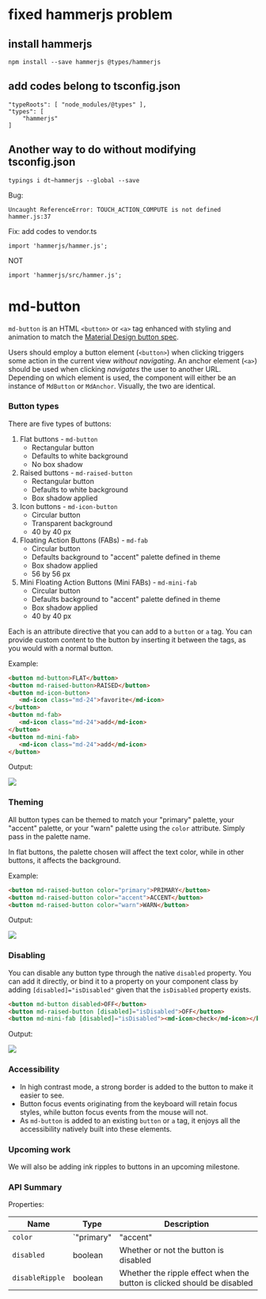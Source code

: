 # fixed hammerjs problem
## install hammerjs
```
npm install --save hammerjs @types/hammerjs
```
## add codes belong to tsconfig.json
```
"typeRoots": [ "node_modules/@types" ],
"types": [
    "hammerjs"
]
```

## Another way to do without modifying tsconfig.json
```
typings i dt~hammerjs --global --save
```
Bug:
```
Uncaught ReferenceError: TOUCH_ACTION_COMPUTE is not defined hammer.js:37
```
Fix: add codes to vendor.ts
```
import 'hammerjs/hammer.js';
```
NOT 
```
import 'hammerjs/src/hammer.js';
```

# md-button

`md-button` is an HTML `<button>` or `<a>` tag enhanced with styling and animation to match the
[Material Design button spec](https://www.google.com/design/spec/components/buttons.html).

Users should employ a button element (`<button>`) when clicking triggers some action in the current
view *without navigating*. An anchor element (`<a>`) should be used when clicking *navigates*
the user to another URL. Depending on which element is used, the component will either be an
instance of `MdButton` or `MdAnchor`. Visually, the two are identical.


### Button types

There are five types of buttons:
 1. Flat buttons - `md-button`
    * Rectangular button
    * Defaults to white background
    * No box shadow
 2. Raised buttons - `md-raised-button`
    * Rectangular button
    * Defaults to white background
    * Box shadow applied
 3. Icon buttons - `md-icon-button`
    * Circular button
    * Transparent background
    * 40 by 40 px
 4. Floating Action Buttons (FABs) - `md-fab`
    * Circular button
    * Defaults background to "accent" palette defined in theme
    * Box shadow applied
    * 56 by 56 px
 5. Mini Floating Action Buttons (Mini FABs) - `md-mini-fab`
    * Circular button
    * Defaults background to "accent" palette defined in theme
    * Box shadow applied
    * 40 by 40 px

Each is an attribute directive that you can add to a `button` or `a` tag.  You can provide custom content to the button by inserting it
between the tags, as you would with a normal button.

Example:

 ```html
<button md-button>FLAT</button>
<button md-raised-button>RAISED</button>
<button md-icon-button>
    <md-icon class="md-24">favorite</md-icon>
</button>
<button md-fab>
    <md-icon class="md-24">add</md-icon>
</button>
<button md-mini-fab>
    <md-icon class="md-24">add</md-icon>
</button>
 ```

Output:

<img src="https://material.angularjs.org/material2_assets/buttons/basic-buttons.png">

### Theming

All button types can be themed to match your "primary" palette, your "accent" palette, or your "warn" palette using the `color` attribute.
Simply pass in the palette name.

In flat buttons, the palette chosen will affect the text color, while in other buttons, it affects the background.

Example:

 ```html
<button md-raised-button color="primary">PRIMARY</button>
<button md-raised-button color="accent">ACCENT</button>
<button md-raised-button color="warn">WARN</button>
 ```

Output:

<img src="https://material.angularjs.org/material2_assets/buttons/colored-buttons.png">

### Disabling

You can disable any button type through the native `disabled` property.  You can add it directly, or bind it to a property on your
component class by adding `[disabled]="isDisabled"` given that the `isDisabled`
property exists.

```html
<button md-button disabled>OFF</button>
<button md-raised-button [disabled]="isDisabled">OFF</button>
<button md-mini-fab [disabled]="isDisabled"><md-icon>check</md-icon></button>
```

Output:

<img src="https://material.angularjs.org/material2_assets/buttons/disabled-buttons.png">

### Accessibility

 * In high contrast mode, a strong border is added to the button to make it easier to see.
 * Button focus events originating from the keyboard will retain focus styles, while button focus events from the mouse will not.
 * As `md-button` is added to an existing `button` or `a` tag, it enjoys all the accessibility natively built into these elements.


### Upcoming work

We will also be adding ink ripples to buttons in an upcoming milestone.

### API Summary

Properties:

| Name | Type | Description |
| --- | --- | --- |
| `color` | `"primary"|"accent"|"warn"` | The color palette of the button
| `disabled` | boolean | Whether or not the button is disabled
| `disableRipple` | boolean | Whether the ripple effect when the button is clicked should be disabled
